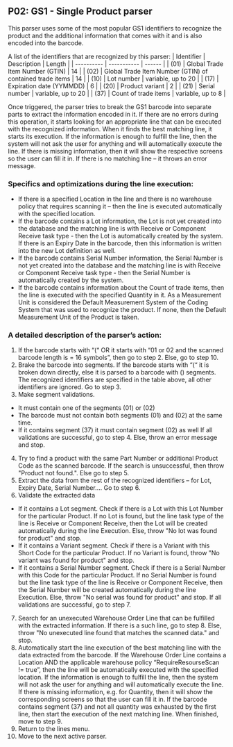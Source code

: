 ## P02: GS1 - Single Product parser

This parser uses some of the most popular GS1 identifiers to recognize the product and the additional information that comes with it and is also encoded into the barcode.

A list of the identifiers that are recognized by this parser:
| Identifier | Description | Length | 
| ---------- | ----------- | ------ |
| (01) | Global Trade Item Number (GTIN) | 14 |
| (02) | Global Trade Item Number (GTIN) of contained trade items | 14 |
| (10) | Lot number | variable, up to 20 |
| (17) | Expiration date (YYMMDD) | 6 |
| (20) | Product variant | 2 |
| (21) | Serial number | variable, up to 20 |
| (37) | Count of trade items | variable, up to 8 |

Once triggered, the parser tries to break the GS1 barcode into separate parts to extract the information encoded in it. If there are no errors during this operation, it starts looking for an appropriate line that can be executed with the recognized information. When it finds the best matching line, it starts its execution. If the information is enough to fulfill the line, then the system will not ask the user for anything and will automatically execute the line. If there is missing information, then it will show the respective screens so the user can fill it in.
If there is no matching line – it throws an error message.

### Specifics and optimizations during the line execution:
- If there is a specified Location in the line and there is no warehouse policy that requires scanning it – then the line is executed automatically with the specified location.
- If the barcode contains a Lot information, the Lot is not yet created into the database and the matching line is with Receive or Component Receive task type - then the Lot is automatically created by the system. If there is an Expiry Date in the barcode, then this information is written into the new Lot definition as well. 
- If the barcode contains Serial Number information, the Serial Number is not yet created into the database and the matching line is with Receive or Component Receive task type - then the Serial Number is automatically created by the system. 
- If the barcode contains information about the Count of trade items, then the line is executed with the specified Quantity in it. As a Measurement Unit is considered the Default Measurement System of the Coding System that was used to recognize the product. If none, then the Default Measurement Unit of the Product is taken.

### A detailed description of the parser’s action:
1. If the barcode starts with “(“ OR  it starts with “01 or 02 and the scanned barcode length is = 16 symbols”, then go to step 2. Else, go to step 10.
2. Brake the barcode into segments. If the barcode starts with “(“ it is broken down directly, else it is parsed to a barcode with () segments. The recognized identifiers are specified in the table above, all other identifiers are ignored. Go to step 3.
3. Make segment validations. 
- It must contain one of the segments (01) or (02)
- The barcode must not contain both segments (01) and (02) at the same time.
- If it contains segment (37) it must contain segment (02) as well
If all validations are successful, go to step 4. Else, throw an error message and stop.
4. Try to find a product with the same Part Number or additional Product Code as the scanned barcode. If the search is unsuccessful, then throw "Product not found.". Else go to step 5.
5. Extract the data from the rest of the recognized identifiers – for Lot, Expiry Date, Serial Number…. Go to step 6.
6. Validate the extracted data
- If it contains a Lot segment. Check if there is a Lot with this Lot Number for the particular Product. If no Lot is found, but the line task type of the line is Receive or Component Receive, then the Lot will be created automatically during the line Execution. Else, throw "No lot was found for product" and stop.
- If it contains a Variant segment. Check if there is a Variant with this Short Code for the particular Product. If no Variant is found, throw "No variant was found for product" and stop.
- If it contains a Serial Number segment. Check if there is a Serial Number with this Code for the particular Product. If no Serial Number is found but the line task type of the line is Receive or Component Receive, then the Serial Number will be created automatically during the line Execution. Else, throw "No serial was found for product" and stop.
If all validations are successful, go to step 7.
7.  Search for an unexecuted Warehouse Order Line that can be fulfilled with the extracted information. If there is a such line, go to step 8. Else, throw "No unexecuted line found that matches the scanned data." and stop.
8. Automatically start the line execution of the best matching line with the data extracted from the barcode.
If the Warehouse Order Line contains a Location AND the applicable warehouse policy “RequireResourseScan != true”, then the line will be automatically executed with the specified location.
If the information is enough to fulfill the line, then the system will not ask the user for anything and will automatically execute the line. If there is missing information, e.g. for Quantity, then it will show the corresponding screens so that the user can fill it in.
If the barcode contains segment (37) and not all quantity was exhausted by the first line, then start the execution of the next matching line. 
When finished, move to step 9. 
9. Return to the lines menu. 
10. Move to the next active parser.
